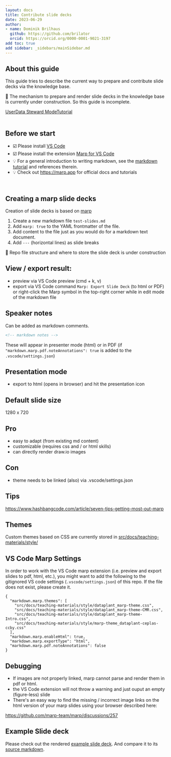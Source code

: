 ```yaml
---
layout: docs
title: Contribute slide decks
date: 2023-06-29
author: 
- name: Dominik Brilhaus
  github: https://github.com/brilator
  orcid: https://orcid.org/0000-0001-9021-3197
add toc: true
add sidebar: _sidebars/mainSidebar.md
---
```


## About this guide

This guide tries to describe the current way to prepare and contribute slide decks via the knowledge base. 

:construction: The mechanism to prepare and render slide decks in the knowledge base is currently under construction. So this guide is incomplete.

<a href="./index.html">
  <span class="badge-category">User</span><span class="badge-selected" id="badge-datasteward">Data Steward</span>  
  <span class="badge-category">Mode</span><span class="badge-selected" id="badge-read">Tutorial</span>
</a>
<br>
<br>

## Before we start

<div id="before-start">

- :ballot_box_with_check: Please install [VS Code](https://code.visualstudio.com/download)
- :ballot_box_with_check: Please install the extension [Marp for VS Code](https://marketplace.visualstudio.com/items?itemName=marp-team.marp-vscode)
- :bulb: For a general introduction to writing markdown, see the [markdown tutorial](./tutorial_IntroductionToMarkdown.html) and references therein.
- :bulb: Check out https://marp.app for official docs and tutorials

</div>
<br>


## Creating a marp slide decks

Creation of slide decks is based on [marp](https://marp.app)

1. Create a new markdown file `test-slides.md`
2. Add `marp: true` to the YAML frontmatter of the file. 
3. Add content to the file just as you would do for a markdown text document. 
4. Add `---` (horizontal lines) as slide breaks

:construction: Repo file structure and where to store the slide deck is under construction


## View / export result:

- preview via VS Code preview (cmd + k, v)
- export via VS Code command `Marp: Export Slide Deck` (to html or PDF) or right-click the Marp symbol in the top-right corner while in edit mode of the markdown file

## Speaker notes

Can be added as markdown comments. 

```md
<!-- markdown notes -->
```

These will appear in presenter mode (html) or in PDF (if `"markdown.marp.pdf.noteAnnotations": true` is added to the `.vscode/settings.json`)


## Presentation mode

- export to html (opens in browser) and hit the presentation icon


## Default slide size

1280 x 720

## Pro

- easy to adapt (from existing md content)
- customizable (requires css and / or html skills)
- can directly render draw.io images

## Con

- theme needs to be linked (also) via .vscode/settings.json

## Tips

https://www.hashbangcode.com/article/seven-tips-getting-most-out-marp


## Themes 

Custom themes based on CSS are currently stored in [src/docs/teaching-materials/style/](./../teaching-materials/style/)


## VS Code Marp Settings

In order to work with the VS Code marp extension (i.e. preview and export slides to pdf, html, etc.), you might want to add the following to the gitignored VS code settings (`.vscode/settings.json`) of this repo. If the file does not exist, please create it. 

```
{
  "markdown.marp.themes": [
    "src/docs/teaching-materials/style/dataplant_marp-theme.css",
    "src/docs/teaching-materials/style/dataplant_marp-theme-CMR.css",
    "src/docs/teaching-materials/style/dataplant_marp-theme-Intro.css",
    "src/docs/teaching-materials/style/marp-theme_dataplant-ceplas-ccby.css"
  ],
  "markdown.marp.enableHtml": true,
  "markdown.marp.exportType": "html",
  "markdown.marp.pdf.noteAnnotations": false
}
```

## Debugging

- If images are not properly linked, marp cannot parse and render them in pdf or html.
- the VS Code extension will not throw a warning and just ouput an empty (figure-less) slide
- There's an easy way to find the missing / incorrect image links on the html version of your marp slides using your browser described here: 

https://github.com/marp-team/marp/discussions/257


## Example Slide deck

Please check out the rendered [example slide deck](./contribute_slide-decks-example.html). 
And compare it to its [source markdown](./contribute_slide-decks-example.md). 
